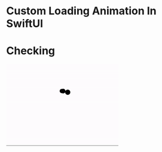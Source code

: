 # Custom Loading Animation In SwiftUI

# Checking


![](https://github.com/bilalmughal9321/CustomLoader/blob/main/resources/image.gif)
